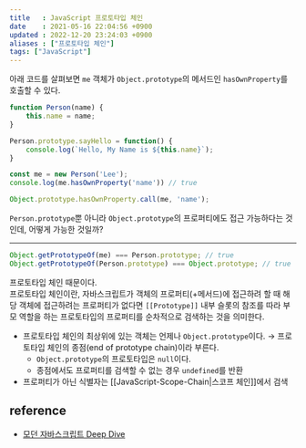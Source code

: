```yaml
---
title   : JavaScript 프로토타입 체인
date    : 2021-05-16 22:04:56 +0900
updated : 2022-12-20 23:24:03 +0900
aliases : ["프로토타입 체인"]
tags: ["JavaScript"]
---
```


아래 코드를 살펴보면 `me` 객체가 `Object.prototype`의 메서드인 `hasOwnProperty`를 호출할 수 있다. 
```javascript
function Person(name) {
	this.name = name;
}

Person.prototype.sayHello = function() {
	console.log(`Hello, My Name is ${this.name}`);
}

const me = new Person('Lee');
console.log(me.hasOwnProperty('name')) // true 

Object.prototype.hasOwnProperty.call(me, 'name');
```  

`Person.prototype`뿐 아니라 `Object.prototype`의 프로퍼티에도 접근 가능하다는 것인데, 어떻게 가능한 것일까?

---
```javascript
Object.getPrototypeOf(me) === Person.prototype; // true 
Object.getPrototypeOf(Person.prototype) === Object.prototype; // true 
```

프로토타입 체인 때문이다.  
프로토타입 체인이란, 자바스크립트가 객체의 프로퍼티(+메서드)에 접근하려 할 때 해당 객체에 접근하려는 프로퍼티가 없다면 `[[Prototype]]` 내부 슬롯의 참조를 따라 부모 역할을 하는 프로토타입의 프로퍼티를 순차적으로 검색하는 것을 의미한다. 
- 프로토타입 체인의 최상위에 있는 객체는 언제나 `Object.prototype`이다. → 프로토타입 체인의 종점(end of prototype chain)이라 부른다. 
	- `Object.prototype`의 프로토타입은 `null`이다.  
	- 종점에서도 프로퍼티를 검색할 수 없는 경우  `undefined`를 반환 
- 프로퍼티가 아닌 식별자는 [[JavaScript-Scope-Chain|스코프 체인]]에서 검색 



## reference
- [모던 자바스크립트 Deep Dive](http://www.kyobobook.co.kr/product/detailViewKor.laf?ejkGb=KOR&mallGb=KOR&barcode=9791158392239&orderClick=LEa&Kc=)



